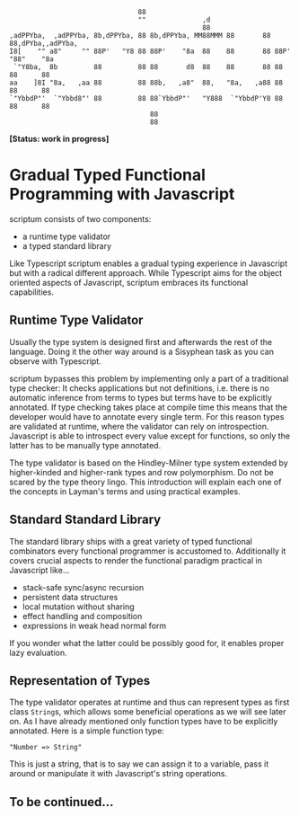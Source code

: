 ```
                                88                                                    
                                ""              ,d                                    
                                                88                                    
,adPPYba,  ,adPPYba, 8b,dPPYba, 88 8b,dPPYba, MM88MMM 88       88 88,dPYba,,adPYba,   
I8[    "" a8"     "" 88P'   "Y8 88 88P'    "8a  88    88       88 88P'   "88"    "8a  
 `"Y8ba,  8b         88         88 88       d8  88    88       88 88      88      88  
aa    ]8I "8a,   ,aa 88         88 88b,   ,a8"  88,   "8a,   ,a88 88      88      88  
`"YbbdP"'  `"Ybbd8"' 88         88 88`YbbdP"'   "Y888  `"YbbdP'Y8 88      88      88  
                                   88                                                 
                                   88                                                 
```
**[Status: work in progress]**

# Gradual Typed Functional Programming with Javascript

scriptum consists of two components:

* a runtime type validator
* a typed standard library

Like Typescript scriptum enables a gradual typing experience in Javascript but with a radical different approach. While Typescript aims for the object oriented aspects of Javascript, scriptum embraces its functional capabilities.

## Runtime Type Validator

Usually the type system is designed first and afterwards the rest of the language. Doing it the other way around is a Sisyphean task as you can observe with Typescript.

scriptum bypasses this problem by implementing only a part of a traditional type checker: It checks applications but not definitions, i.e. there is no automatic inference from terms to types but terms have to be explicitly annotated. If type checking takes place at compile time this means that the developer would have to annotate every single term. For this reason types are validated at runtime, where the validator can rely on introspection. Javascript is able to introspect every value except for functions, so only the latter has to be manually type annotated.

The type validator is based on the Hindley-Milner type system extended by higher-kinded and higher-rank types and row polymorphism. Do not be scared by the type theory lingo. This introduction will explain each one of the concepts in Layman's terms and using practical examples.

## Standard Standard Library

The standard library ships with a great variety of typed functional combinators every functional programmer is accustomed to. Additionally it covers crucial aspects to render the functional paradigm practical in Javascript like...

* stack-safe sync/async recursion
* persistent data structures
* local mutation without sharing
* effect handling and composition
* expressions in weak head normal form

If you wonder what the latter could be possibly good for, it enables proper lazy evaluation.

## Representation of Types

The type validator operates at runtime and thus can represent types as first class `String`s, which allows some beneficial operations as we will see later on. As I have already mentioned only function types have to be explicitly annotated. Here is a simple function type:

    "Number => String"

This is just a string, that is to say we can assign it to a variable, pass it around or manipulate it with Javascript's string operations.

## To be continued...
